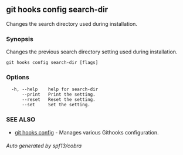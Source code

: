 ## git hooks config search-dir

Changes the search directory used during installation.

### Synopsis

Changes the previous search directory setting
used during installation.

```
git hooks config search-dir [flags]
```

### Options

```
  -h, --help    help for search-dir
      --print   Print the setting.
      --reset   Reset the setting.
      --set     Set the setting.
```

### SEE ALSO

* [git hooks config](git_hooks_config.md)	 - Manages various Githooks configuration.

###### Auto generated by spf13/cobra 
